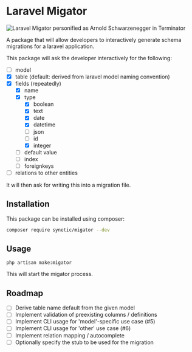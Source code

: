 # Laravel Migator

![Laravel Migator personified as Arnold Schwarzenegger in Terminator](https://scontent-ams2-1.xx.fbcdn.net/v/t39.30808-6/277566413_369133498558681_7312429908945278869_n.png?_nc_cat=108&ccb=1-7&_nc_sid=e3f864&_nc_ohc=-HGg91wVyroAX-j4LpE&_nc_ht=scontent-ams2-1.xx&oh=00_AT8284yIQkTdrmByJJ3xRyu3buR-RqVdeWmH0ZBcTzy8tw&oe=634A4458 "The Migator will be back!")

A package that will allow developers to interactively generate schema migrations for a laravel application.

This package will ask the developer interactively for the following:

- [ ] model
- [x] table (default: derived from laravel model naming convention)
- [x] fields (repeatedly)
    - [x] name 
    - [x] type
        - [x] boolean
        - [x] text
        - [x] date
        - [x] datetime
        - [ ] json
        - [ ] id
        - [x] integer
    - [ ] default value
    - [ ] index
    - [ ] foreignkeys
- [ ] relations to other entities

It will then ask for writing this into a migration file.

## Installation

This package can be installed using composer:

```bash
composer require synetic/migator --dev
```

## Usage

`php artisan make:migator`

This will start the migator process.

## Roadmap

- [ ] Derive table name default from the given model
- [ ] Implement validation of preexisting columns / definitions
- [ ] Implement CLI usage for 'model'-specific use case (#5)
- [ ] Implement CLI usage for 'other' use case (#6)
- [ ] Implement relation mapping / autocomplete
- [ ] Optionally specify the stub to be used for the migration